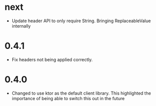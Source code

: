 next
====
* Update header API to only require String. Bringing ReplaceableValue internally

0.4.1
=====
* Fix headers not being applied correctly.

0.4.0
====
* Changed to use ktor as the default client library. This highlighted the importance of being able to switch this out in the future
